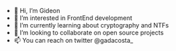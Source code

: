 - 👋 Hi, I’m Gideon
- 👀 I’m interested in FrontEnd development
- 🌱 I’m currently learning about cryptography and NTFs
- 💞️ I’m looking to collaborate on open source projects
- 📫 You can reach on twitter @gadacosta_

<!---
gideonadcodez/gideonadcodez is a ✨ special ✨ repository because its `README.md` (this file) appears on your GitHub profile.
You can click the Preview link to take a look at your changes.
--->
